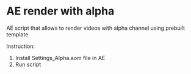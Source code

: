 # AE render with alpha
AE script that allows to render videos with alpha channel using prebuilt template

Instruction:
1) Install Settings_Alpha.aom file in AE
2) Run script
